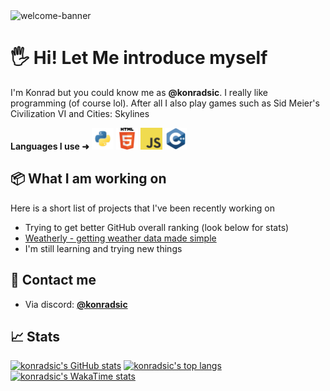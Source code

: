 <img src="standard.gif" alt="welcome-banner" width="340px" height="120px"/>

# 🖐️ Hi! Let Me introduce myself
I'm Konrad but you could know me as **@konradsic**.
I really like programming (of course lol). After all I also play games such as Sid Meier's Civilization VI and Cities: Skylines<br/>

**Languages I use ➜**
<code><img height="35px" alt="python" src="https://github.com/github/explore/blob/b6b5d8bad3425c14dd20dc0d75243f009aa05487/topics/python/python.png" /></code>
<code><img height="35px" alt="html" src="https://github.com/github/explore/blob/b6b5d8bad3425c14dd20dc0d75243f009aa05487/topics/html/html.png" /></code>
<code><img height="35px" alt="js" src="https://github.com/github/explore/blob/b6b5d8bad3425c14dd20dc0d75243f009aa05487/topics/javascript/javascript.png" /></code>
<code><img height="35px" alt="cpp" src="https://github.com/github/explore/blob/b6b5d8bad3425c14dd20dc0d75243f009aa05487/topics/cpp/cpp.png" /></code>

## 📦 What I am working on
Here is a short list of projects that I've been recently working on
* Trying to get better GitHub overall ranking (look below for stats)
* [Weatherly - getting weather data made simple](https://github.com/konradsic/weatherly)
* I'm still learning and trying new things

## 📨 Contact me
* Via discord: [**@konradsic**](https://discord.com/users/958029521565679646)

## 📈 Stats
[![konradsic's GitHub stats](https://github-readme-stats.vercel.app/api?username=konradsic&show_icons=true&theme=tokyonight&rank_icon=percentile&height=300)](https://github.com/anuraghazra/github-readme-stats)
[![konradsic's top langs](https://github-readme-stats.vercel.app/api/top-langs/?username=konradsic&show_icons=true&theme=tokyonight&langs_count=5&height=300&layout=pie)](https://github.com/anuraghazra/github-readme-stats)
[![konradsic's WakaTime stats](https://github-readme-stats.vercel.app/api/wakatime?username=konradsic&theme=tokyonight)](https://github.com/anuraghazra/github-readme-stats)
